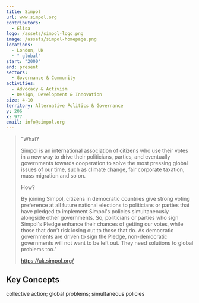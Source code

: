 ```yaml
---
title: Simpol
url: www.simpol.org
contributors:
  - Elisa
logo: /assets/simpol-logo.png
image: /assets/simpol-homepage.png
locations:
  - London, UK
  - " global"
start: "2000"
end: present
sectors:
  - Governance & Community
activities:
  - Advocacy & Activism
  - Design, Development & Innovation
size: 4-10
territory: Alternative Politics & Governance
y: 206
x: 977
email: info@simpol.org
---
```

> "What?
> 
> Simpol is an international association of citizens who use their votes in a new way to drive their politicians, parties, and eventually governments towards cooperation to solve the most pressing global issues of our time, such as climate change, fair corporate taxation, mass migration and so on.
> 
> How?
> 
> By joining Simpol, citizens in democratic countries give strong voting preference at all future national elections to politicians or parties that have pledged to implement Simpol's policies simultaneously alongside other governments. So, politicians or parties who sign Simpol's Pledge enhance their chances of getting our votes, while those that don’t risk losing out to those that do. As democratic governments are driven to sign the Pledge, non-democratic governments will not want to be left out. They need solutions to global problems too."
> 
> https://uk.simpol.org/

## Key Concepts

collective action; global problems; simultaneous policies
